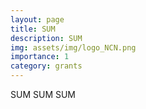 ```yaml
---
layout: page
title: SUM
description: SUM
img: assets/img/logo_NCN.png
importance: 1
category: grants
---
```




SUM SUM SUM

